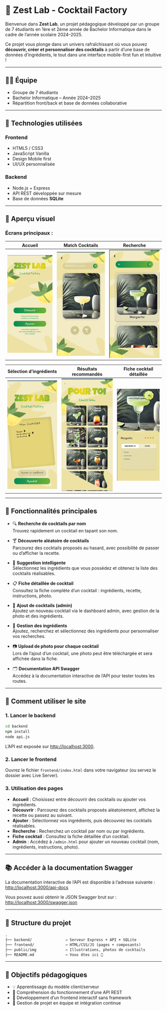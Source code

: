 # 🍋 Zest Lab - Cocktail Factory

Bienvenue dans **Zest Lab**, un projet pédagogique développé par un groupe de 7 étudiants en 1ère et 2ème année de Bachelor Informatique dans le cadre de l’année scolaire 2024–2025.

Ce projet vous plonge dans un univers rafraîchissant où vous pouvez **découvrir, créer et personnaliser des cocktails** à partir d’une base de données d’ingrédients, le tout dans une interface mobile-first fun et intuitive !

---

## 🧑‍💻 Équipe

- Groupe de 7 étudiants
- Bachelor Informatique – Année 2024–2025
- Répartition front/back et base de données collaborative

---

## 🔧 Technologies utilisées

### Frontend
- HTML5 / CSS3
- JavaScript Vanilla
- Design Mobile first
- UI/UX personnalisée

### Backend
- Node.js + Express
- API REST développée sur mesure
- Base de données **SQLite**

---

## 📸 Aperçu visuel

### Écrans principaux :

| Accueil                  | Match Cocktails           | Recherche               |
|--------------------------|--------------------------|--------------------------|
| ![Accueil](screens/1.png) | ![Match](screens/2.png) | ![Recherche](screens/4.png) |

| Sélection d’ingrédients       | Résultats recommandés         | Fiche cocktail détaillée|
|-------------------------------|-------------------------------|-------------------------|
| ![Ingrédients](screens/5.png) | ![Recommandés](screens/7.png) | ![Fiche](screens/8.png) |

---

## 🧪 Fonctionnalités principales

- 🔍 **Recherche de cocktails par nom**  
  Trouvez rapidement un cocktail en tapant son nom.

- 🍸 **Découverte aléatoire de cocktails**  
  Parcourez des cocktails proposés au hasard, avec possibilité de passer ou d’afficher la recette.

- 🧠 **Suggestion intelligente**  
  Sélectionnez les ingrédients que vous possédez et obtenez la liste des cocktails réalisables.

- 📋 **Fiche détaillée de cocktail**  
  Consultez la fiche complète d’un cocktail : ingrédients, recette, instructions, photo.

- 📝 **Ajout de cocktails (admin)**  
  Ajoutez un nouveau cocktail via le dashboard admin, avec gestion de la photo et des ingrédients.

- 🧂 **Gestion des ingrédients**  
  Ajoutez, recherchez et sélectionnez des ingrédients pour personnaliser vos recherches.

- 📷 **Upload de photo pour chaque cocktail**  
  Lors de l’ajout d’un cocktail, une photo peut être téléchargée et sera affichée dans la fiche.

- 🗂️ **Documentation API Swagger**  
  Accédez à la documentation interactive de l’API pour tester toutes les routes.

---

## 🚀 Comment utiliser le site

### 1. Lancer le backend

```bash
cd backend
npm install
node api.js
```
L’API est exposée sur [http://localhost:3000](http://localhost:3000).

### 2. Lancer le frontend

Ouvrez le fichier `frontend/index.html` dans votre navigateur (ou servez le dossier avec Live Server).

### 3. Utilisation des pages

- **Accueil** : Choisissez entre découvrir des cocktails ou ajouter vos ingrédients.
- **Découvrir** : Parcourez des cocktails proposés aléatoirement, affichez la recette ou passez au suivant.
- **Ajouter** : Sélectionnez vos ingrédients, puis découvrez les cocktails réalisables.
- **Recherche** : Recherchez un cocktail par nom ou par ingrédients.
- **Fiche cocktail** : Consultez la fiche détaillée d’un cocktail.
- **Admin** : Accédez à `/admin.html` pour ajouter un nouveau cocktail (nom, ingrédients, instructions, photo).

---

## 📚 Accéder à la documentation Swagger

La documentation interactive de l’API est disponible à l’adresse suivante :  
[http://localhost:3000/api-docs](http://localhost:3000/api-docs)

Vous pouvez aussi obtenir le JSON Swagger brut sur :  
[http://localhost:3000/swagger.json](http://localhost:3000/swagger.json)

---

## 📁 Structure du projet
```
.
├── backend/               → Serveur Express + API + SQLite
├── frontend/              → HTML/CSS/JS (pages + composants)
├── public/img             → Illustrations, photos de cocktails
├── README.md              → Vous êtes ici 🍹
```

---

## 📌 Objectifs pédagogiques
- 💡 Apprentissage du modèle client/serveur
- 🔄 Compréhension du fonctionnement d’une API REST
- 🎨 Développement d’un frontend interactif sans framework
- 🧩 Gestion de projet en équipe et intégration continue





